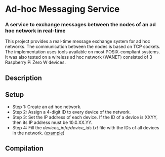 # Ad-hoc Messaging Service
### A service to exchange messages between the nodes of an ad hoc network in real-time

This project provides a real-time message exchange system for ad hoc networks. The communication between the nodes is based on TCP sockets. The implementation uses tools available on most POSIX-compliant systems. It was also tested on a wireless ad hoc network (WANET) consisted of 3 Raspberry Pi Zero W devices.

## Description

## Setup

* Step 1: Create an ad hoc network.
* Step 2: Assign a 4-digit ID to every device of the network.
* Step 3: Set the IP address of each device. If the ID of a device is XXYY, then its IP address must be 10.0.XX.YY.
* Step 4: Fill the *devices_info/device_ids.txt* file with the IDs of all devices in the network. ([example](devices_info/device_ids.txt))

## Compilation
